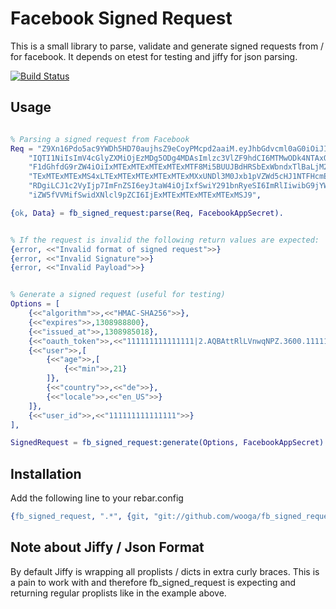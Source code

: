 # Facebook Signed Request

This is a small library to parse, validate and generate signed requests from /
for facebook. It depends on etest for testing and jiffy for json parsing.

[![Build Status](https://secure.travis-ci.org/wooga/fb_signed_request.png?branch=master)](http://travis-ci.org/wooga/fb_signed_request)

## Usage

```erlang

% Parsing a signed request from Facebook
Req = "Z9Xn16Pdo5ac9YWDh5HD70aujhsZ9eCoyPMcpd2aaiM.eyJhbGdvcml0aG0iOiJITUFDLVN"
    "IQTI1NiIsImV4cGlyZXMiOjEzMDg5ODg4MDAsImlzc3VlZF9hdCI6MTMwODk4NTAxOCwib2"
    "F1dGhfdG9rZW4iOiIxMTExMTExMTExMTExMTF8Mi5BUUJBdHRSbExWbndxTlBaLjM2MDAuM"
    "TExMTExMTExMS4xLTExMTExMTExMTExMTExMXxUNDl3M0Jxb1pVZWd5cHJ1NTFHcmE3MGhF"
    "RDgiLCJ1c2VyIjp7ImFnZSI6eyJtaW4iOjIxfSwiY291bnRyeSI6ImRlIiwibG9jYWxlIjo"
    "iZW5fVVMifSwidXNlcl9pZCI6IjExMTExMTExMTExMTExMSJ9",

{ok, Data} = fb_signed_request:parse(Req, FacebookAppSecret).


% If the request is invalid the following return values are expected:
{error, <<"Invalid format of signed request">>}
{error, <<"Invalid Signature">>}
{error, <<"Invalid Payload">>}


% Generate a signed request (useful for testing)
Options = [
    {<<"algorithm">>,<<"HMAC-SHA256">>},
    {<<"expires">>,1308988800},
    {<<"issued_at">>,1308985018},
    {<<"oauth_token">>,<<"111111111111111|2.AQBAttRlLVnwqNPZ.3600.1111111111.1-111111111111111|T49w3BqoZUegypru51Gra70hED8">>},
    {<<"user">>,[
        {<<"age">>,[
            {<<"min">>,21}
        ]},
        {<<"country">>,<<"de">>},
        {<<"locale">>,<<"en_US">>}
    ]},
    {<<"user_id">>,<<"111111111111111">>}
],

SignedRequest = fb_signed_request:generate(Options, FacebookAppSecret).
```

## Installation

Add the following line to your rebar.config

```erlang
{fb_signed_request, ".*", {git, "git://github.com/wooga/fb_signed_request.git"}}
```

## Note about Jiffy / Json Format

By default Jiffy is wrapping all proplists / dicts in extra curly braces. This is a pain to work with and therefore fb_signed_request is expecting and returning regular proplists like in the example above.

